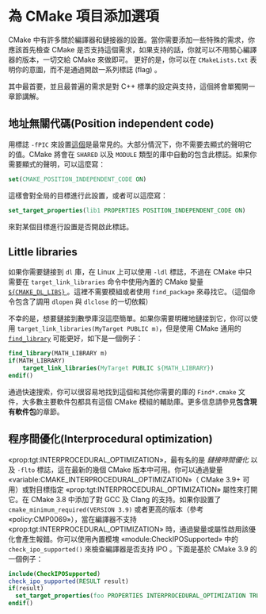 # 為 CMake 項目添加選項

CMake 中有許多關於編譯器和鏈接器的設置。當你需要添加一些特殊的需求，你應該首先檢查 CMake 是否支持這個需求，如果支持的話，你就可以不用關心編譯器的版本，一切交給 CMake 來做即可。 更好的是，你可以在 `CMakeLists.txt` 表明你的意圖，而不是通過開啟一系列標誌 (flag) 。

其中最首要，並且最普遍的需求是對 C++ 標準的設定與支持，這個將會單獨開一章節講解。

## 地址無關代碼(Position independent code)

用標誌 `-fPIC` 來設置[這個](https://cmake.org/cmake/help/latest/variable/CMAKE_POSITION_INDEPENDENT_CODE.html)是最常見的。大部分情況下，你不需要去顯式的聲明它的值。CMake 將會在 `SHARED` 以及 `MODULE` 類型的庫中自動的包含此標誌。如果你需要顯式的聲明，可以這麼寫： 

```cmake
set(CMAKE_POSITION_INDEPENDENT_CODE ON)
```

這樣會對全局的目標進行此設置，或者可以這麼寫：

```cmake
set_target_properties(lib1 PROPERTIES POSITION_INDEPENDENT_CODE ON)
```

來對某個目標進行設置是否開啟此標誌。

## Little libraries

如果你需要鏈接到 `dl` 庫，在 Linux 上可以使用 `-ldl` 標誌，不過在 CMake 中只需要在 `target_link_libraries` 命令中使用內置的 CMake 變量 [`${CMAKE_DL_LIBS}` ](https://cmake.org/cmake/help/latest/variable/CMAKE_DL_LIBS.html)。這裡不需要模組或者使用 `find_package` 來尋找它。（這個命令包含了調用 `dlopen` 與 `dlclose` 的一切依賴）

不幸的是，想要鏈接到數學庫沒這麼簡單。如果你需要明確地鏈接到它，你可以使用 `target_link_libraries(MyTarget PUBLIC m)`，但是使用 CMake 通用的 [`find_library`](https://cmake.org/cmake/help/latest/command/find_library.html) 可能更好，如下是一個例子：

```cmake
find_library(MATH_LIBRARY m)
if(MATH_LIBRARY)
    target_link_libraries(MyTarget PUBLIC ${MATH_LIBRARY})
endif()
```

通過快速搜索，你可以很容易地找到這個和其他你需要的庫的 `Find*.cmake` 文件，大多數主要軟件包都具有這個 CMake 模組的輔助庫。更多信息請參見**包含現有軟件包**的章節。

## 程序間優化(Interprocedural optimization)

«prop:tgt:INTERPROCEDURAL_OPTIMIZATION»，最有名的是 *鏈接時間優化* 以及 `-flto` 標誌，這在最新的幾個 CMake 版本中可用。你可以通過變量 «variable:CMAKE_INTERPROCEDURAL_OPTIMIZATION»（ CMake 3.9+ 可用）或對目標指定 «prop:tgt:INTERPROCEDURAL_OPTIMIZATION» 屬性來打開它。在 CMake 3.8 中添加了對 GCC 及 Clang 的支持。如果你設置了 `cmake_minimum_required(VERSION 3.9)` 或者更高的版本（參考 «policy:CMP0069»），當在編譯器不支持 «prop:tgt:INTERPROCEDURAL_OPTIMIZATION» 時，通過變量或屬性啟用該優化會產生報錯。你可以使用內置模塊 «module:CheckIPOSupported» 中的 `check_ipo_supported()` 來檢查編譯器是否支持 IPO 。下面是基於 CMake 3.9 的一個例子：

```cmake
include(CheckIPOSupported)
check_ipo_supported(RESULT result)
if(result)
  set_target_properties(foo PROPERTIES INTERPROCEDURAL_OPTIMIZATION TRUE)
endif()
```
